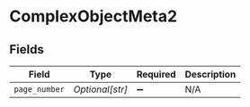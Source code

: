 # ComplexObjectMeta2


## Fields

| Field              | Type               | Required           | Description        |
| ------------------ | ------------------ | ------------------ | ------------------ |
| `page_number`      | *Optional[str]*    | :heavy_minus_sign: | N/A                |